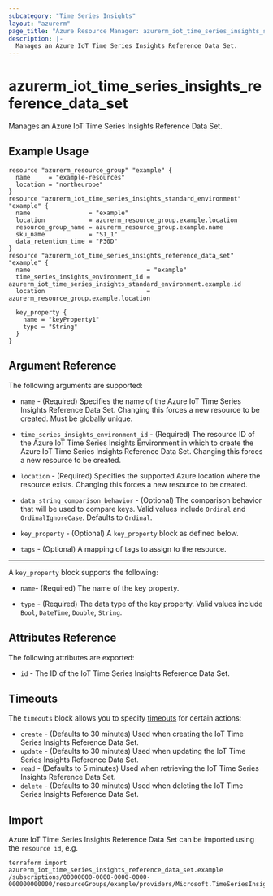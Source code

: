 ```yaml
---
subcategory: "Time Series Insights"
layout: "azurerm"
page_title: "Azure Resource Manager: azurerm_iot_time_series_insights_standard_environment"
description: |-
  Manages an Azure IoT Time Series Insights Reference Data Set.
---
```


# azurerm_iot_time_series_insights_reference_data_set

Manages an Azure IoT Time Series Insights Reference Data Set.

## Example Usage

```hcl
resource "azurerm_resource_group" "example" {
  name     = "example-resources"
  location = "northeurope"
}
resource "azurerm_iot_time_series_insights_standard_environment" "example" {
  name                = "example"
  location            = azurerm_resource_group.example.location
  resource_group_name = azurerm_resource_group.example.name
  sku_name            = "S1_1"
  data_retention_time = "P30D"
}
resource "azurerm_iot_time_series_insights_reference_data_set" "example" {
  name                                = "example"
  time_series_insights_environment_id = azurerm_iot_time_series_insights_standard_environment.example.id
  location                            = azurerm_resource_group.example.location

  key_property {
    name = "keyProperty1"
    type = "String"
  }
}
```

## Argument Reference

The following arguments are supported:

* `name` - (Required) Specifies the name of the Azure IoT Time Series Insights Reference Data Set. Changing this forces a new resource to be created. Must be globally unique.

* `time_series_insights_environment_id` - (Required) The resource ID of the Azure IoT Time Series Insights Environment in which to create the Azure IoT Time Series Insights Reference Data Set. Changing this forces a new resource to be created.

* `location` - (Required) Specifies the supported Azure location where the resource exists. Changing this forces a new resource to be created.

* `data_string_comparison_behavior` - (Optional) The comparison behavior that will be used to compare keys. Valid values include `Ordinal` and `OrdinalIgnoreCase`. Defaults to `Ordinal`.

* `key_property` - (Optional) A `key_property` block as defined below.

* `tags` - (Optional) A mapping of tags to assign to the resource.

---

A `key_property` block supports the following:

* `name`- (Required) The name of the key property.

* `type` - (Required) The data type of the key property. Valid values include `Bool`, `DateTime`, `Double`, `String`.

## Attributes Reference

The following attributes are exported:

* `id` - The ID of the IoT Time Series Insights Reference Data Set.

## Timeouts

The `timeouts` block allows you to specify [timeouts](https://www.terraform.io/docs/configuration/resources.html#timeouts) for certain actions:

* `create` - (Defaults to 30 minutes) Used when creating the IoT Time Series Insights Reference Data Set.
* `update` - (Defaults to 30 minutes) Used when updating the IoT Time Series Insights Reference Data Set.
* `read` - (Defaults to 5 minutes) Used when retrieving the IoT Time Series Insights Reference Data Set.
* `delete` - (Defaults to 30 minutes) Used when deleting the IoT Time Series Insights Reference Data Set.

## Import

Azure IoT Time Series Insights Reference Data Set can be imported using the `resource id`, e.g.

```shell
terraform import azurerm_iot_time_series_insights_reference_data_set.example /subscriptions/00000000-0000-0000-0000-000000000000/resourceGroups/example/providers/Microsoft.TimeSeriesInsights/environments/example/referenceDataSets/example
```
